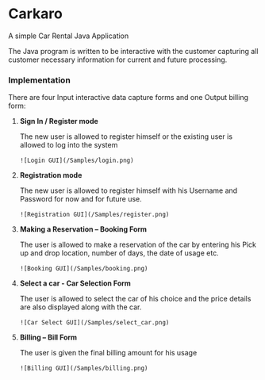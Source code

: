 # Carkaro
A simple Car Rental Java Application

The Java program is written to be interactive with the customer capturing all customer necessary information for current and future processing. 

### Implementation

There are four Input interactive data capture forms and one Output billing form:

1.	**Sign In / Register mode**

    The new user is allowed to register himself or the existing user is allowed to log into the system	
    
        ![Login GUI](/Samples/login.png)
    
2.	**Registration mode**

    The new user is allowed to register himself with his Username and Password for now and for future use.
    
        ![Registration GUI](/Samples/register.png)
    
3.	**Making a Reservation – Booking Form**

    The user is allowed to make a reservation of the car by entering his Pick up and drop location, number of days, the date    of usage etc.	
    
        ![Booking GUI](/Samples/booking.png)
    
4.	**Select a car - Car Selection Form**

    The user is allowed to select the car of his choice and the price details are also displayed along with the car.
    
        ![Car Select GUI](/Samples/select_car.png)
    
5.	**Billing – Bill Form**

    The user is given the final billing amount for his usage
    
        ![Billing GUI](/Samples/billing.png)
    
    
    

    
    

